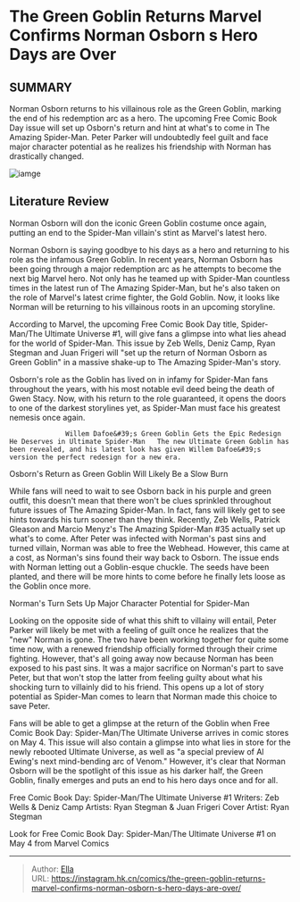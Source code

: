 # The Green Goblin Returns Marvel Confirms Norman Osborn s Hero Days are Over


## SUMMARY 



  Norman Osborn returns to his villainous role as the Green Goblin, marking the end of his redemption arc as a hero.   The upcoming Free Comic Book Day issue will set up Osborn&#39;s return and hint at what&#39;s to come in The Amazing Spider-Man.   Peter Parker will undoubtedly feel guilt and face major character potential as he realizes his friendship with Norman has drastically changed.  

![iamge](https://static1.srcdn.com/wordpress/wp-content/uploads/2024/01/green-goblin-and-norman-osborn.jpg)

## Literature Review

Norman Osborn will don the iconic Green Goblin costume once again, putting an end to the Spider-Man villain&#39;s stint as Marvel&#39;s latest hero.




Norman Osborn is saying goodbye to his days as a hero and returning to his role as the infamous Green Goblin. In recent years, Norman Osborn has been going through a major redemption arc as he attempts to become the next big Marvel hero. Not only has he teamed up with Spider-Man countless times in the latest run of The Amazing Spider-Man, but he&#39;s also taken on the role of Marvel&#39;s latest crime fighter, the Gold Goblin. Now, it looks like Norman will be returning to his villainous roots in an upcoming storyline.




According to Marvel, the upcoming Free Comic Book Day title, Spider-Man/The Ultimate Universe #1, will give fans a glimpse into what lies ahead for the world of Spider-Man. This issue by Zeb Wells, Deniz Camp, Ryan Stegman and Juan Frigeri will &#34;set up the return of Norman Osborn as Green Goblin&#34; in a massive shake-up to The Amazing Spider-Man&#39;s story.



          

Osborn&#39;s role as the Goblin has lived on in infamy for Spider-Man fans throughout the years, with his most notable evil deed being the death of Gwen Stacy. Now, with his return to the role guaranteed, it opens the doors to one of the darkest storylines yet, as Spider-Man must face his greatest nemesis once again.

                  Willem Dafoe&#39;s Green Goblin Gets the Epic Redesign He Deserves in Ultimate Spider-Man   The new Ultimate Green Goblin has been revealed, and his latest look has given Willem Dafoe&#39;s version the perfect redesign for a new era.   





 Osborn&#39;s Return as Green Goblin Will Likely Be a Slow Burn 
          

While fans will need to wait to see Osborn back in his purple and green outfit, this doesn&#39;t mean that there won&#39;t be clues sprinkled throughout future issues of The Amazing Spider-Man. In fact, fans will likely get to see hints towards his turn sooner than they think. Recently, Zeb Wells, Patrick Gleason and Marcio Menyz&#39;s The Amazing Spider-Man #35 actually set up what&#39;s to come. After Peter was infected with Norman&#39;s past sins and turned villain, Norman was able to free the Webhead. However, this came at a cost, as Norman&#39;s sins found their way back to Osborn. The issue ends with Norman letting out a Goblin-esque chuckle. The seeds have been planted, and there will be more hints to come before he finally lets loose as the Goblin once more.






 Norman&#39;s Turn Sets Up Major Character Potential for Spider-Man 
          

Looking on the opposite side of what this shift to villainy will entail, Peter Parker will likely be met with a feeling of guilt once he realizes that the &#34;new&#34; Norman is gone. The two have been working together for quite some time now, with a renewed friendship officially formed through their crime fighting. However, that&#39;s all going away now because Norman has been exposed to his past sins. It was a major sacrifice on Norman&#39;s part to save Peter, but that won&#39;t stop the latter from feeling guilty about what his shocking turn to villainly did to his friend. This opens up a lot of story potential as Spider-Man comes to learn that Norman made this choice to save Peter.

Fans will be able to get a glimpse at the return of the Goblin when Free Comic Book Day: Spider-Man/The Ultimate Universe arrives in comic stores on May 4. This issue will also contain a glimpse into what lies in store for the newly rebooted Ultimate Universe, as well as &#34;a special preview of Al Ewing&#39;s next mind-bending arc of Venom.&#34; However, it&#39;s clear that Norman Osborn will be the spotlight of this issue as his darker half, the Green Goblin, finally emerges and puts an end to his hero days once and for all.




 Free Comic Book Day: Spider-Man/The Ultimate Universe #1                   Writers: Zeb Wells &amp; Deniz Camp   Artists: Ryan Stegman &amp; Juan Frigeri   Cover Artist: Ryan Stegman      





Look for Free Comic Book Day: Spider-Man/The Ultimate Universe #1 on May 4 from Marvel Comics






---

> Author: [Ella](https://instagram.hk.cn/)  
> URL: https://instagram.hk.cn/comics/the-green-goblin-returns-marvel-confirms-norman-osborn-s-hero-days-are-over/  

